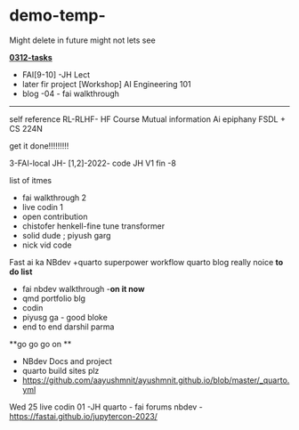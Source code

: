 # demo-temp-
Might delete in future might not lets see


<ins>**0312-tasks**</ins>
- FAI[9-10] -JH Lect
- later fir project [Workshop] AI Engineering 101
- blog -04 - fai walkthrough

---------------------------------------------------------------------------------------

self reference
RL-RLHF- HF Course 
Mutual information
Ai epiphany
FSDL + CS 224N


get it done!!!!!!!!!


3-FAI-local
JH- [1,2]-2022- code
JH V1 fin -8

list of itmes
- fai walkthrough 2
- live codin 1
- open contribution
- chistofer henkell-fine tune transformer
- solid dude ; piyush garg
- nick vid code

Fast ai ka NBdev +quarto superpower workflow
quarto blog really noice 
**to do list**
- fai nbdev walkthrough -**on it now**
- qmd portfolio blg
- codin
- piyusg ga - good bloke
- end to end darshil parma

**go go go on **
- NBdev Docs and project
- quarto build sites plz
- https://github.com/aayushmnit/ayushmnit.github.io/blob/master/_quarto.yml

Wed 25
live codin 01 -JH
quarto - fai forums
nbdev -https://fastai.github.io/jupytercon-2023/



